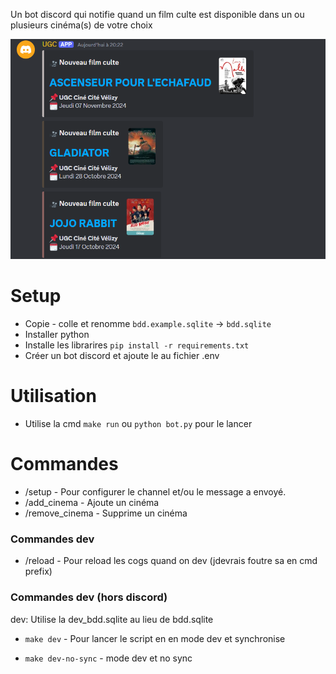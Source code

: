 Un bot discord qui notifie quand un film culte est disponible dans un ou plusieurs cinéma(s) de votre choix

![example](image.png)

# Setup

- Copie - colle et renomme `bdd.example.sqlite` -> `bdd.sqlite`
- Installer python
- Installe les librarires
    `pip install -r requirements.txt`
- Créer un bot discord et ajoute le au fichier .env

# Utilisation

- Utilise la cmd `make run` ou `python bot.py` pour le lancer

# Commandes

- /setup - Pour configurer le channel et/ou le message a envoyé.
- /add_cinema - Ajoute un cinéma
- /remove_cinema - Supprime un cinéma

### Commandes dev

- /reload - Pour reload les cogs quand on dev (jdevrais foutre sa en cmd prefix)

### Commandes dev (hors discord)

dev: Utilise la dev_bdd.sqlite au lieu de bdd.sqlite 

- `make dev` - Pour lancer le script en en mode dev et synchronise 

- `make dev-no-sync` - mode dev et no sync
